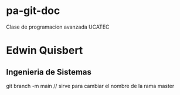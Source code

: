 # pa-git-doc
Clase de programacion avanzada UCATEC

# Edwin Quisbert
## Ingenieria de Sistemas



git branch -m main // sirve para cambiar el nombre de la rama master


